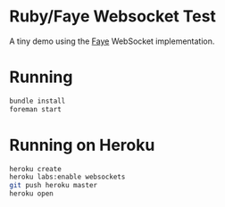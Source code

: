 # Ruby/Faye Websocket Test

A tiny demo using the [Faye](https://github.com/faye/faye-websocket-ruby) WebSocket implementation.


# Running

``` bash
bundle install
foreman start
```

# Running on Heroku

``` bash
heroku create
heroku labs:enable websockets
git push heroku master
heroku open
```
